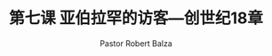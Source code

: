 ---
weight: 7
title: 第七课 亚伯拉罕的访客—创世纪18章
author: Pastor Robert Balza
translator: 
attach: 106/106-7.pdf
---